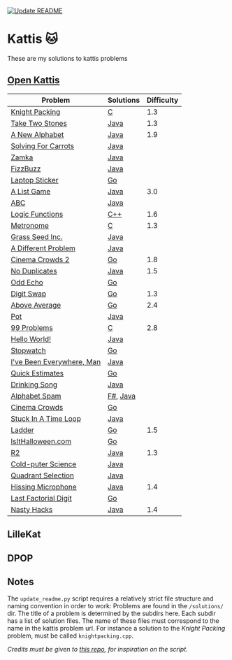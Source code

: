 [![Update README](https://github.com/KusMar00/kattis/actions/workflows/deploy.yml/badge.svg)](https://github.com/KusMar00/kattis/actions/workflows/deploy.yml)
# Kattis 🐱
These are my solutions to kattis problems
## [Open Kattis](https://open.kattis.com/)
| Problem | Solutions | Difficulty |
| ------- | --------- | ---------- |
| [Knight Packing](https://open.kattis.com/problems/knightpacking) | [C](https://github.com/KusMar00/kattis/tree/main/solutions/Knight%20Packing/knightpacking.c) | 1.3 |
| [Take Two Stones](https://open.kattis.com/problems/twostones) | [Java](https://github.com/KusMar00/kattis/tree/main/solutions/Take%20Two%20Stones/twostones.java) | 1.3 |
| [A New Alphabet](https://open.kattis.com/problems/anewalphabet) | [Java](https://github.com/KusMar00/kattis/tree/main/solutions/A%20New%20Alphabet/anewalphabet.java) | 1.9 |
| [Solving For Carrots](https://open.kattis.com/problems/Carrots) | [Java](https://github.com/KusMar00/kattis/tree/main/solutions/Solving%20For%20Carrots/Carrots.java) |  |
| [Zamka](https://open.kattis.com/problems/Zamka) | [Java](https://github.com/KusMar00/kattis/tree/main/solutions/Zamka/Zamka.java) |  |
| [FizzBuzz](https://open.kattis.com/problems/FizzBuzz) | [Java](https://github.com/KusMar00/kattis/tree/main/solutions/FizzBuzz/FizzBuzz.java) |  |
| [Laptop Sticker](https://open.kattis.com/problems/sticker-0001) | [Go](https://github.com/KusMar00/kattis/tree/main/solutions/Laptop%20Sticker/laptopsticker.go) |  |
| [A List Game](https://open.kattis.com/problems/listgame) | [Java](https://github.com/KusMar00/kattis/tree/main/solutions/A%20List%20Game/ListGame.java) | 3.0 |
| [ABC](https://open.kattis.com/problems/README) | [Java](https://github.com/KusMar00/kattis/tree/main/solutions/ABC/ABC.java) |  |
| [Logic Functions](https://open.kattis.com/problems/logicfunctions) | [C++](https://github.com/KusMar00/kattis/tree/main/solutions/Logic%20Functions/logicfunctions.cpp) | 1.6 |
| [Metronome](https://open.kattis.com/problems/metronome) | [C](https://github.com/KusMar00/kattis/tree/main/solutions/Metronome/metronome.c) | 1.3 |
| [Grass Seed Inc.](https://open.kattis.com/problems/Grassseed) | [Java](https://github.com/KusMar00/kattis/tree/main/solutions/Grass%20Seed%20Inc./Grassseed.java) |  |
| [A Different Problem](https://open.kattis.com/problems/README) | [Java](https://github.com/KusMar00/kattis/tree/main/solutions/A%20Different%20Problem/Different.java) |  |
| [Cinema Crowds 2](https://open.kattis.com/problems/cinema2) | [Go](https://github.com/KusMar00/kattis/tree/main/solutions/Cinema%20Crowds%202/cinema2.go) | 1.8 |
| [No Duplicates](https://open.kattis.com/problems/nodup) | [Java](https://github.com/KusMar00/kattis/tree/main/solutions/No%20Duplicates/nodup.java) | 1.5 |
| [Odd Echo](https://open.kattis.com/problems/1) | [Go](https://github.com/KusMar00/kattis/tree/main/solutions/Odd%20Echo/oddecho.go) |  |
| [Digit Swap](https://open.kattis.com/problems/digitswap) | [Go](https://github.com/KusMar00/kattis/tree/main/solutions/Digit%20Swap/digitswap.go) | 1.3 |
| [Above Average](https://open.kattis.com/problems/aboveaverage) | [Go](https://github.com/KusMar00/kattis/tree/main/solutions/Above%20Average/aboveaverage.go) | 2.4 |
| [Pot](https://open.kattis.com/problems/Pot) | [Java](https://github.com/KusMar00/kattis/tree/main/solutions/Pot/Pot.java) |  |
| [99 Problems](https://open.kattis.com/problems/99problems) | [C](https://github.com/KusMar00/kattis/tree/main/solutions/99%20Problems/99problems.c) | 2.8 |
| [Hello World!](https://open.kattis.com/problems/Hello) | [Java](https://github.com/KusMar00/kattis/tree/main/solutions/Hello%20World!/Hello.java) |  |
| [Stopwatch](https://open.kattis.com/problems/1) | [Go](https://github.com/KusMar00/kattis/tree/main/solutions/Stopwatch/stopwatch.go) |  |
| [I've Been Everywhere, Man](https://open.kattis.com/problems/Everywhere) | [Java](https://github.com/KusMar00/kattis/tree/main/solutions/I've%20Been%20Everywhere,%20Man/Everywhere.java) |  |
| [Quick Estimates](https://open.kattis.com/problems/1) | [Go](https://github.com/KusMar00/kattis/tree/main/solutions/Quick%20Estimates/quickestimate.go) |  |
| [Drinking Song](https://open.kattis.com/problems/Drinkingsong) | [Java](https://github.com/KusMar00/kattis/tree/main/solutions/Drinking%20Song/Drinkingsong.java) |  |
| [Alphabet Spam](https://open.kattis.com/problems/1) | [F#](https://github.com/KusMar00/kattis/tree/main/solutions/Alphabet%20Spam/alphabetspam.fs), [Java](https://github.com/KusMar00/kattis/tree/main/solutions/Alphabet%20Spam/alphabetspam.java) |  |
| [Cinema Crowds](https://open.kattis.com/problems/sample2) | [Go](https://github.com/KusMar00/kattis/tree/main/solutions/Cinema%20Crowds/cinema.go) |  |
| [Stuck In A Time Loop](https://open.kattis.com/problems/TimeLoop) | [Java](https://github.com/KusMar00/kattis/tree/main/solutions/Stuck%20In%20A%20Time%20Loop/TimeLoop.java) |  |
| [Ladder](https://open.kattis.com/problems/ladder) | [Go](https://github.com/KusMar00/kattis/tree/main/solutions/Ladder/ladder.go) | 1.5 |
| [IsItHalloween.com](https://open.kattis.com/problems/1) | [Go](https://github.com/KusMar00/kattis/tree/main/solutions/IsItHalloween.com/isithalloween.go) |  |
| [R2](https://open.kattis.com/problems/r2) | [Java](https://github.com/KusMar00/kattis/tree/main/solutions/R2/r2.java) | 1.3 |
| [Cold-puter Science](https://open.kattis.com/problems/Cold) | [Java](https://github.com/KusMar00/kattis/tree/main/solutions/Cold-puter%20Science/Cold.java) |  |
| [Quadrant Selection](https://open.kattis.com/problems/Quadrant) | [Java](https://github.com/KusMar00/kattis/tree/main/solutions/Quadrant%20Selection/Quadrant.java) |  |
| [Hissing Microphone](https://open.kattis.com/problems/hissingmicrophone) | [Java](https://github.com/KusMar00/kattis/tree/main/solutions/Hissing%20Microphone/hissingmicrophone.java) | 1.4 |
| [Last Factorial Digit](https://open.kattis.com/problems/1) | [Go](https://github.com/KusMar00/kattis/tree/main/solutions/Last%20Factorial%20Digit/lastfactorialdigit.go) |  |
| [Nasty Hacks](https://open.kattis.com/problems/nastyhacks) | [Java](https://github.com/KusMar00/kattis/tree/main/solutions/Nasty%20Hacks/nastyhacks.java) | 1.4 |
## LilleKat
## DPOP
## Notes
The `update_readme.py` script requires a relatively strict file structure and naming convention in order to work: Problems are found in the `/solutions/` dir. The title of a problem is determined by the subdirs here. Each subdir has a list of solution files. The name of these files must correspond to the name in the kattis problem url. For instance a solution to the *Knight Packing* problem, must be called `knightpacking.cpp`.

*Credits must be given to [this repo](https://github.com/robertusbagaskara/kattis-solutions/tree/master), for inspiration on the script.*